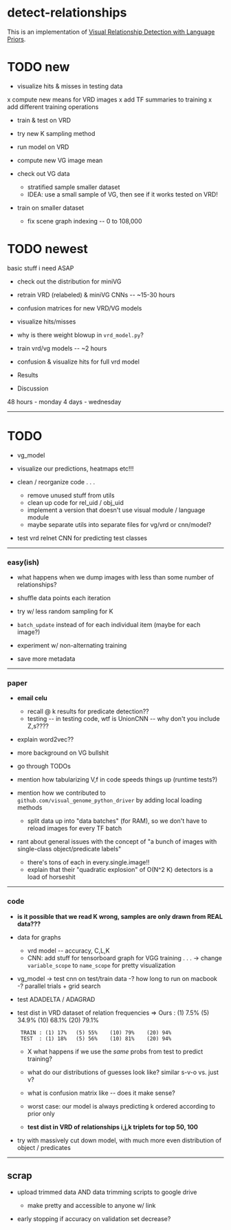 # detect-relationships

This is an implementation of [Visual Relationship Detection with Language Priors](http://cs.stanford.edu/people/ranjaykrishna/vrd/).








# TODO new








- visualize hits & misses in testing data


x compute new means for VRD images
x add TF summaries to training
x add different training operations
- train & test on VRD

- try new K sampling method
- run model on VRD



- compute new VG image mean
- check out VG data
    * stratified sample smaller dataset
    * IDEA: use a small sample of VG, then see if it works tested on VRD!
- train on smaller dataset
    * fix scene graph indexing -- 0 to 108,000









# TODO newest

basic stuff i need ASAP

- check out the distribution for miniVG
- retrain VRD (relabeled) & miniVG CNNs          --  ~15-30 hours
- confusion matrices for new VRD/VG models   
- visualize hits/misses

- why is there weight blowup in `vrd_model.py`?
- train vrd/vg models                            --  ~2 hours
- confusion & visualize hits for full vrd model

- Results
- Discussion




48 hours    - monday
4 days      - wednesday















---
# TODO

- vg_model
- visualize our predictions, heatmaps etc!!!


- clean / reorganize code . . .
    - remove unused stuff from utils
    - clean up code for rel_uid / obj_uid
    - implement a version that doesn't use visual module / language module
    - maybe separate utils into separate files for vg/vrd or cnn/model?


- test vrd relnet CNN for predicting test classes



---
### easy(ish)

- what happens when we dump images with less than some number of relationships?

- shuffle data points each iteration

- try w/ less random sampling for K


- `batch_update` instead of for each individual item (maybe for each image?)

- experiment w/ non-alternating training

- save more metadata










---
### paper


- **email celu**
    * recall @ k  results for predicate detection??  
    * testing -- in testing code, wtf is UnionCNN  --  why don't you include Z,s????

- explain word2vec??

- more background on VG bullshit

- go through TODOs


- mention how tabularizing V,f in code speeds things up (runtime tests?)

- mention how we contributed to `github.com/visual_genome_python_driver` by adding local loading methods
    * split data up into "data batches" (for RAM), so we don't have to reload images for every TF batch


- rant about general issues with the concept of "a bunch of images with single-class object/predicate labels"
    * there's tons of each in every.single.image!!
    * explain that their "quadratic explosion" of O(N^2 K) detectors is a load of horseshit


---
### code



- **is it possible that we read K wrong, samples are only drawn from REAL data???**



- data for graphs
    - vrd model -- accuracy, C,L,K
    - CNN: add stuff for tensorboard graph for VGG training . . .
        -> change `variable_scope` to `name_scope` for pretty visualization


- vg_model
    -> test cnn on test/train data
    -? how long to run on macbook
    -? parallel trials + grid search

- test ADADELTA / ADAGRAD

- test dist in VRD dataset of relation frequencies
    => Ours  : (1) 7.5%  (5) 34.9%  (10) 68.1%  (20) 79.1%

       TRAIN : (1) 17%   (5) 55%    (10) 79%    (20) 94%
       TEST  : (1) 18%   (5) 56%    (10) 81%    (20) 94%


    * X  what happens if we use the *same* probs from test to predict training?
    * what do our distributions of guesses look like? similar s-v-o vs. just v?
    * what is confusion matrix like -- does it make sense?
    * worst case: our model is always predicting k ordered according to prior only

    * **test dist in VRD of relationships i,j,k triplets  for top 50, 100**




- try with massively cut down model, with much more even distribution of object / predicates






















---
## scrap


- upload trimmed data AND data trimming scripts to google drive
    * make pretty and accessible to anyone w/ link

- early stopping if accuracy on validation set decrease?
